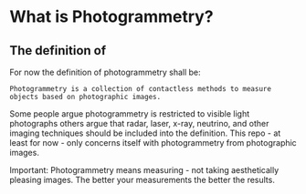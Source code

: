 # What is Photogrammetry?

## The definition of

For now the definition of photogrammetry shall be: 

``Photogrammetry is a collection of contactless methods to measure objects based on photographic images.``

Some people argue photogrammetry is restricted to visible light photographs others argue that radar, laser, x-ray,  neutrino, and other imaging techniques should be included into the definition. This repo - at least for now - only concerns itself with photogrammetry from photographic images.


Important: 
Photogrammetry means measuring - not taking aesthetically pleasing images. The better your measurements the better the results.



